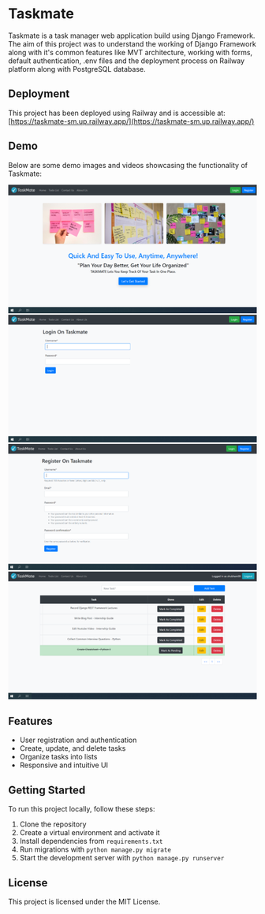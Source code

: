 # Taskmate

Taskmate is a task manager web application build using Django Framework. The aim of this project was to understand the working of Django Framework along with it's common features like MVT architecture, working with forms, default authentication, .env files and the deployment process on Railway platform along with PostgreSQL database.

## Deployment

This project has been deployed using Railway and is accessible at:  
[https://taskmate-sm.up.railway.app/](https://taskmate-sm.up.railway.app/)

## Demo

Below are some demo images and videos showcasing the functionality of Taskmate:

<!-- Insert demo images here -->

![App Screenshot](static/images/taskmate-1.png)
![App Screenshot](static/images/taskmate-2.png)
![App Screenshot](static/images/taskmate-3.png)
![App Screenshot](static/images/taskmate-4.png)

## Features

- User registration and authentication
- Create, update, and delete tasks
- Organize tasks into lists
- Responsive and intuitive UI

## Getting Started

To run this project locally, follow these steps:

1. Clone the repository
2. Create a virtual environment and activate it
3. Install dependencies from `requirements.txt`
4. Run migrations with `python manage.py migrate`
5. Start the development server with `python manage.py runserver`

## License

This project is licensed under the MIT License.
